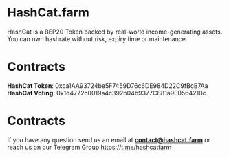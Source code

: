 # HashCat.farm
HashCat is a BEP20 Token backed by real-world income-generating assets. You can own hashrate without risk, expiry time or maintenance.

# Contracts
<b>HashCat Token</b>: 0xca1AA93724be5F7459D76c6DE984D22C9fBcB7Aa <br>
<b>HashCat Voting</b>: 0x1d4772c0019a4c392b04b9377C881a9E0564210c

# Contracts
If you have any question send us an email at <b>contact@hashcat.farm</b> or reach us on our Telegram Group https://t.me/hashcatfarm
